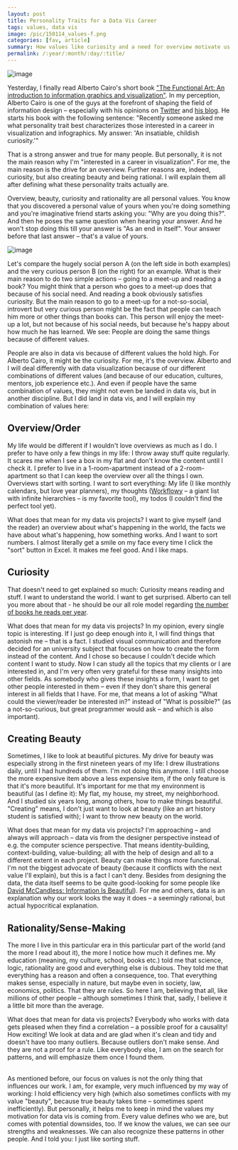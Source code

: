 ```yaml
---
layout: post
title: Personality Traits for a Data Vis Career
tags: values, data vis
image: /pic/150114_values-f.png
categories: [fav, article]
summary: How values like curiosity and a need for overview motivate us <s>to go to meetups</s> to create data vis.
permalink: /:year/:month/:day/:title/
---
```

![image](/pic/150114_values2.png)

Yesterday, I finally read Alberto Cairo's short book ["The Functional Art: An introduction to information graphics and visualization"](http://www.amazon.de/Functional-Art-introduction-information-visualization-ebook/dp/B0091SXDOM/ref=sr_1_1?ie=UTF8&qid=1421248846&sr=8-1&keywords=the+functional+art). In my perception, Alberto Cairo is one of the guys at the forefront of shaping the field of information design – especially with his opinions on [Twitter](https://twitter.com/albertocairo) and [his blog](http://www.thefunctionalart.com/). He starts his book with the following sentence: "Recently someone asked me what personality trait best characterizes those interested in a career in visualization and infographics. My answer: 'An insatiable, childish curiosity.'"

That is a strong answer and true for many people. But personally, it is not the main reason why I'm "interested in a career in visualization". For me, the main reason is the drive for an overview. Further reasons are, indeed, curiosity, but also creating beauty and being rational. I will explain them all after defining what these personality traits actually are.

Overview, beauty, curiosity and rationality are all personal values. You know that you discovered a personal value of yours when you're doing something and you're imaginative friend starts asking you: "Why are you doing this?". And then he poses the same question when hearing your answer. And he won't stop doing this till your answer is "As an end in itself". Your answer before that last answer – that's a value of yours.

![image](/pic/150114_values.png)

Let's compare the hugely social person A (on the left side in both examples) and the very curious person B (on the right) for an example. What is their main reason to do two simple actions – going to a meet-up and reading a book? You might think that a person who goes to a meet-up does that because of his social need. And reading a book obviously satisfies curiosity. But the main reason to go to a meet-up for a not-so-social, introvert but very curious person might be the fact that people can teach him more or other things than books can. This person will enjoy the meet-up a lot, but not because of his social needs, but because he's happy about how much he has learned. We see: People are doing the same things because of different values.

People are also in data vis because of different values the hold high. For Alberto Cairo, it might be the curiosity. For me, it's the overview. Alberto and I will deal differently with data visualization because of our different combinations of different values (and because of our education, cultures, mentors, job experience etc.). And even if people have the same combination of values, they might not even be landed in data vis, but in another discipline. But I did land in data vis, and I will explain my combination of values here:

## Overview/Order
My life would be different if I wouldn't love overviews as much as I do.
I prefer to have only a few things in my life: I throw away stuff quite regularly. It scares me when I see a box in my flat and don't know the content until I check it. I prefer to live in a 1-room-apartment instead of a 2-room-apartment so that I can keep the overview over all the things I own.
Overviews start with sorting. I want to sort everything: My life (I like monthly calendars, but love year planners), my thoughts ([Workflowy](https://workflowy.com/) – a giant list with infinite hierarchies – is my favorite tool), my todos (I couldn't find the perfect tool yet).

What does that mean for my data vis projects? I want to give myself (and the reader) an overview about what's happening in the world, the facts we have about what's happening, how something works. And I want to sort numbers. I almost literally get a smile on my face every time I click the "sort" button in Excel. It makes me feel good. And I like maps.

## Curiosity
That doesn't need to get explained so much: Curiosity means reading and stuff. I want to understand the world. I want to get surprised. Alberto can tell you more about that - he should be our all role model regarding [the number of books he reads per year](http://www.thefunctionalart.com/p/what-im-reading.html).

What does that mean for my data vis projects? In my opinion, every single topic is interesting. If I just go deep enough into it, I will find things that astonish me – that is a fact. I studied visual communication and therefore decided for an university subject that focuses on how to create the form instead of the content. And I chose so because I couldn't decide which content I want to study. Now I can study all the topics that my clients or I are interested in, and I'm very often very grateful for these many insights into other fields. As somebody who gives these insights a form, I want to get other people interested in them – even if they don't share this general interest in all fields that I have. For me, that means a lot of asking "What could the viewer/reader be interested in?" instead of "What is possible?" (as a not-so-curious, but great programmer would ask – and which is also important).

## Creating Beauty
Sometimes, I like to look at beautiful pictures. My drive for beauty was especially strong in the first nineteen years of my life: I drew illustrations daily, until I had hundreds of them. I'm not doing this anymore. I still choose the more expensive item above a less expensive item, if the only feature is that it's more beautiful. It's important for me that my environment is beautiful (as I define it): My flat, my house, my street, my neighborhood. And I studied six years long, among others, how to make things beautiful. "Creating" means, I don't just want to look at beauty (like an art history student is satisfied with); I want to throw new beauty on the world.

What does that mean for my data vis projects? I'm approaching – and always will approach – data vis from the designer perspective instead of e.g. the computer science perspective. That means identity-building, context-building, value-building; all with the help of design and all to a different extent in each project. Beauty can make things more functional. I'm not the biggest advocate of beauty (because it conflicts with the next value I'll explain), but this is a fact I can't deny.
Besides from designing the data, the data itself seems to be quite good-looking for some people like [David McCandless: Information Is Beautiful](http://www.informationisbeautiful.net/)). For me and others, data is an explanation why our work looks the way it does – a seemingly rational, but actual hypocritical explanation.

## Rationality/Sense-Making
The more I live in this particular era in this particular part of the world (and the more I read about it), the more I notice how much it defines me. My education (meaning, my culture, school, books etc.) told me that science, logic, rationality are good and everything else is dubious. They told me that everything has a reason and often a consequence, too. That everything makes sense, especially in nature, but maybe even in society, law, economics, politics. That they are rules. So here I am, believing that all, like millions of other people – although sometimes I think that, sadly, I believe it a little bit more than the average.

What does that mean for data vis projects? Everybody who works with data gets pleased when they find a correlation – a possible proof for a causality! How exciting! We look at data and are glad when it's clean and tidy and doesn't have too many outliers. Because outliers don't make sense. And they are not a proof for a rule. Like everybody else, I am on the search for patterns, and will emphasize them once I found them.

<br>
As mentioned before, our focus on values is not the only thing that influences our work. I am, for example, very much influenced by my way of working: I hold efficiency very high (which also sometimes conflicts with my value "beauty", because true beauty takes time – sometimes spent inefficiently). But personally, it helps me to keep in mind the values my motivation for data vis is coming from. Every value defines who we are, but comes with potential downsides, too. If we know the values, we can see our strengths and weaknesses. We can also recognize these patterns in other people. And I told you: I just like sorting stuff.
